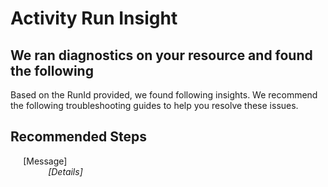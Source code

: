 <properties
    pageTitle="Data Factory Dataflow Activity Run"
    description="Data Factory Dataflow Activity Run"
    infoBubbleText="Data Factory Dataflow Activity Run"
    service="microsoft.datafactory"
    resource="factories"
    authors="ans"
    ms.author="ans-msft"
    displayOrder="1"
    articleId="datafactory-v2-dataflowdiagnostics-insight"
    diagnosticScenario="DataflowDiagnostics"
    selfHelpType="diagnostics"
    supportTopicIds="32633533,32633532,32633535,32633536,32633537,32633539,32633540"
    resourceTags=""
    productPesIds="15613"
    cloudEnvironments="public, BlackForest, Fairfax, Mooncake, usnat, ussec"
      ownershipId="AzureData_DataFactory"
/>
 
# Activity Run Insight 
 
## We ran diagnostics on your resource and found the following
 
<!--issueDescription-->
Based on the RunId provided, we found following insights. We recommend the following troubleshooting guides to help you resolve these issues.
<!--/issueDescription-->
 
## **Recommended Steps**
 
<dl style="margin-left: 4%;">
    <dt><!--$Message-->[Message]<!--/$Message--></dt>
    <dd><i><!--$Details-->[Details]<!--/$Details--></i></dd>
</dl>

